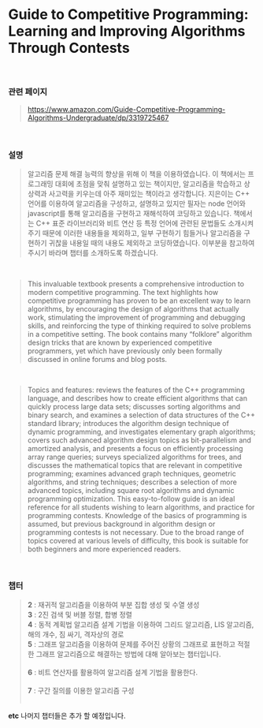 # Guide to Competitive Programming: Learning and Improving Algorithms Through Contests

<br>

### 관련 페이지

> https://www.amazon.com/Guide-Competitive-Programming-Algorithms-Undergraduate/dp/3319725467

<br>

### 설명

> 알고리즘 문제 해결 능력의 향상을 위해 이 책을 이용하였습니다. 이 책에서는 프로그래밍 대회에 초점을 맞춰 설명하고 있는 책이지만, 알고리즘을 학습하고 상상력과 사고력을 키우는데 아주 재미있는 책이라고 생각합니다. 지은이는 C++ 언어를 이용하여 알고리즘을 구성하고, 설명하고 있지만 필자는 node 언어와 javascript를 통해 알고리즘을 구현하고 재해석하여 코딩하고 있습니다. 책에서는 C++ 표준 라이브러리와 비트 연산 등 특정 언어에 관련된 문법들도 소개시켜주기 때문에 이러한 내용들을 제외하고, 일부 구현하기 힘들거나 알고리즘을 구현하기 귀찮을 내용일 때의 내용도 제외하고 코딩하였습니다. 이부분을 참고하여 주시기 바라며 챕터를 소개하도록 하겠습니다.

<br>

> This invaluable textbook presents a comprehensive introduction to modern competitive programming. The text highlights how competitive programming has proven to be an excellent way to learn algorithms, by encouraging the design of algorithms that actually work, stimulating the improvement of programming and debugging skills, and reinforcing the type of thinking required to solve problems in a competitive setting. The book contains many “folklore” algorithm design tricks that are known by experienced competitive programmers, yet which have previously only been formally discussed in online forums and blog posts.

<br>

> Topics and features: reviews the features of the C++ programming language, and describes how to create efficient algorithms that can quickly process large data sets; discusses sorting algorithms and binary search, and examines a selection of data structures of the C++ standard library; introduces the algorithm design technique of dynamic programming, and investigates elementary graph algorithms; covers such advanced algorithm design topics as bit-parallelism and amortized analysis, and presents a focus on efficiently processing array range queries; surveys specialized algorithms for trees, and discusses the mathematical topics that are relevant in competitive programming; examines advanced graph techniques, geometric algorithms, and string techniques; describes a selection of more advanced topics, including square root algorithms and dynamic programming optimization. This easy-to-follow guide is an ideal reference for all students wishing to learn algorithms, and practice for programming contests. Knowledge of the basics of programming is assumed, but previous background in algorithm design or programming contests is not necessary. Due to the broad range of topics covered at various levels of difficulty, this book is suitable for both beginners and more experienced readers.

<br>

### 챕터

> **2** : 재귀적 알고리즘을 이용하여 부분 집합 생성 및 수열 생성 <br> **3** : 2진 검색 및 버블 정렬, 합병 정렬 <br> **4** : 동적 계획법 알고리즘 설계 기법을 이용하여 그리드 알고리즘, LIS 알고리즘, 해의 개수, 짐 싸기, 격자상의 경로 <br> **5** : 그래프 알고리즘을 이용하여 문제를 주어진 상황의 그래프로 표현하고 적절한 그래프 알고리즘으로 해결하는 방법에 대해 알아보는 챕터입니다. <br> <br> **6** : 비트 연산자를 활용하여 알고리즘 설계 기법을 활용한다. <br> <br> **7** : 구간 질의를 이용한 알고리즘 구성 <br> <br>

**etc** 나머지 챕터들은 추가 할 예정입니다. <br>

<br>

